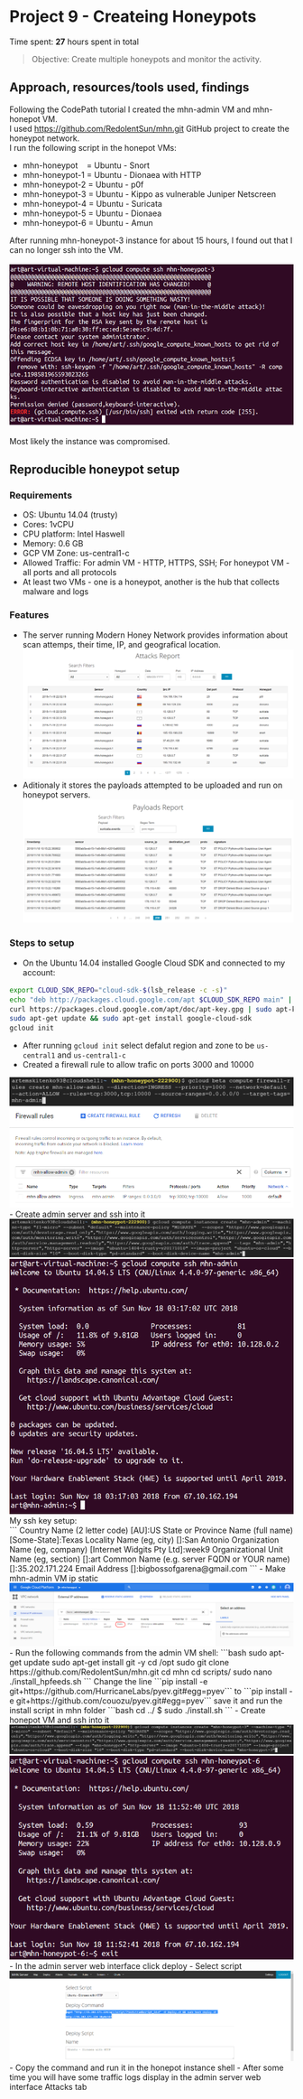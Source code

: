 # Project 9 - Createing Honeypots

Time spent: **27** hours spent in total

> Objective: Create multiple honeypots and monitor the activity.

## Approach, resources/tools used, findings
Following the CodePath tutorial I created the mhn-admin VM and mhn-honepot VM.  
I used https://github.com/RedolentSun/mhn.git GitHub project to create the honeypot network.  
I run the following script in the honepot VMs:
- mhn-honeypot&nbsp;&nbsp;&nbsp;&nbsp;= Ubuntu - Snort
- mhn-honeypot-1 = Ubuntu - Dionaea with HTTP
- mhn-honeypot-2 = Ubuntu - p0f
- mhn-honeypot-3 = Ubuntu - Kippo as vulnerable Juniper Netscreen
- mhn-honeypot-4 = Ubuntu - Suricata
- mhn-honeypot-5 = Ubuntu - Dionaea
- mhn-honeypot-6 = Ubuntu - Amun

After running mhn-honeypot-3 instance for about 15 hours, I found out that I can no longer ssh into the VM.<br />  
<img src="./img/ssh.PNG" /><br />  
Most likely the instance was compromised.

## Reproducible honeypot setup
### Requirements
- OS: Ubuntu 14.04 (trusty)
- Cores: 1vCPU
- CPU platform: Intel Haswell
- Memory: 0.6 GB
- GCP VM Zone: us-central1-c
- Allowed Traffic: For admin VM - HTTP, HTTPS, SSH; For honeypot VM - all ports and all protocols
- At least two VMs - one is a honeypot, another is the hub that collects malware and logs
### Features
- The server running Modern Honey Network provides information about scan attemps, their time, IP, and geografical location.<br />
<img src="./img/Attacks.PNG" /><br />  
- Aditionaly it stores the payloads attempted to be uploaded and run on honeypot servers.
<img src="./img/Payloads.PNG" /><br />  
### Steps to setup
- On the Ubuntu 14.04 installed Google Cloud SDK and connected to my account:  
```bash
export CLOUD_SDK_REPO="cloud-sdk-$(lsb_release -c -s)"
echo "deb http://packages.cloud.google.com/apt $CLOUD_SDK_REPO main" | sudo tee -a /etc/apt/sources.list.d/google-cloud-sdk.list
curl https://packages.cloud.google.com/apt/doc/apt-key.gpg | sudo apt-key add -
sudo apt-get update && sudo apt-get install google-cloud-sdk
gcloud init
```
- After running ```gcloud init``` select defalut region and zone to be ```us-central1``` and ```us-central1-c```<br />
- Created a firewall rule to allow trafic on ports 3000 and 10000<br />
<img src="./img/firewall_rule.PNG" />
<img src="./img/firewall_rule1.PNG" />
- Create admin server and ssh into it<br />  
<img src="./img/create_admin_server_from_shell.PNG" />
<img src="./img/ssh_to_admin_server.PNG" /><br />  
My ssh key setup:<br />
    ```
    Country Name (2 letter code) [AU]:US
    State or Province Name (full name) [Some-State]:Texas
    Locality Name (eg, city) []:San Antonio
    Organization Name (eg, company) [Internet Widgits Pty Ltd]:week9
    Organizational Unit Name (eg, section) []:art
    Common Name (e.g. server FQDN or YOUR name) []:35.202.171.224
    Email Address []:bigbossofgarena@gmail.com
    ```
- Make mhn-admin VM ip static
<img src="./img/admin_ip.PNG" /><br />  
- Run the following commands from the admin VM shell:
    ```bash
    sudo apt-get update
    sudo apt-get install git -y
    cd /opt
    sudo git clone https://github.com/RedolentSun/mhn.git
    cd mhn
    cd scripts/
    sudo nano ./install_hpfeeds.sh
    ```
    Change the line  
    ```pip install -e git+https://github.com/HurricaneLabs/pyev.git#egg=pyev```  
    to  
    ```pip install -e git+https://github.com/couozu/pyev.git#egg=pyev```  
    save it and run the install script in mhn folder
    ```bash
    cd ../
    $ sudo ./install.sh
    ```
- Create honepot VM and ssh into it<br />  
<img src="./img/create_honeypot_server_from_shell.PNG" />
<img src="./img/ssh_to_honeypot.PNG" /><br />  
- In the admin server web interface click deploy
- Select script
<img src="./img/honeypot_script.PNG" />
- Copy the command and run it in the honepot instance shell
- After some time you will have some traffic logs display in the admin server web interface Attacks tab